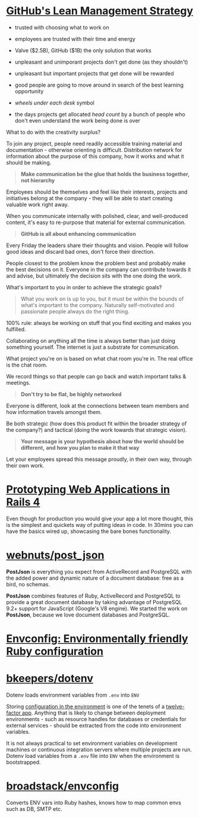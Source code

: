 # [GitHub's Lean Management Strategy](http://www.fastcolabs.com/3020181/open-company/inside-githubs-super-lean-management-strategy-and-how-it-drives-innovation)

* trusted with choosing what to work on

* employees are trusted with their time and energy

* Valve (\$2.5B), GitHub (\$1B) the only solution that works

* unpleasant and unimporant projects don't get done (as they shouldn't)

* unpleasant but important projects that get done will be rewarded

* good people are going to move around in search of the best learning
  opportunity

* _wheels under each desk_ symbol

* the days projects get allocated _head count_ by a bunch of people who
  don't even understand the work being done is over

What to do with the creativity surplus?

To join any project, people need readily accessible training material and documentation - otherwise orienting is difficult. Distribution network for information about the purpose of this company, how it works and what it should be making.

> **Make communication be the glue that holds the business together, not hierarchy**

Employees should be themselves and feel like their interests, projects and initiatives belong at the company - they will be able to start creating valuable work right away.

When you communicate internally with polished, clear, and well-produced content, it's easy to re-purpose that material for external communication.

> **GitHub is all about enhancing communication**

Every Friday the leaders share their thoughts and vision. People will follow good ideas and discard bad ones, don't force their direction.

People closest to the problem know the problem best and probably make the best decisions on it. Everyone in the company can contribute towards it and advise, but ultimately the decision sits with the one doing the work.

What's important to you in order to achieve the strategic goals?

> What you work on is up to you, but it must be within the bounds of what's important to the company.
Naturally self-motivated and passionate people always do the right thing.

100% rule: always be working on stuff that you find exciting and makes you fulfilled.

Collaborating on anything all the time is always better than just doing something yourself. The internet is just a substrate for communication.

What project you're on is based on what chat room you're in. The real office is the chat room.

We record things so that people can go back and watch important talks & meetings.

> **Don't try to be flat, be highly networked**

Everyone is different, look at the connections between team members and how information travels amongst them.

Be both strategic (how does this product fit within the broader strategy of the company?) and tactical (doing the work towards that strategic vision).

> **Your message is your hypothesis about how the world should be different,**
**and how you plan to make it that way**

Let your employees spread this message proudly, in their own way, through their own work.

# [Prototyping Web Applications in Rails 4](http://daniel.fone.net.nz/blog/2013/10/19/prototyping-web-applications-in-rails-4)

Even though for production you would give your app a lot more thought, this is the simplest and quickets way of putting ideas in code. In 30mins you can have the basics wired up, showcasing the bare bones functionality.

# [webnuts/post_json](https://github.com/webnuts/post_json)

**PostJson** is everything you expect from ActiveRecord and PostgreSQL with the added power and dynamic nature of a document database: free as a bird, no schemas.

**PostJson** combines features of Ruby, ActiveRecord and PostgreSQL to provide a great document database by taking advantage of PostgreSQL 9.2+ support for JavaScript (Google's V8 engine). We started the work on **PostJson**, because we love document databases and PostgreSQL.

# [Envconfig: Environmentally friendly Ruby configuration](http://blog.broadstack.com/envconfig-ruby-rails-configuration.html)

# [bkeepers/dotenv](https://github.com/bkeepers/dotenv)

Dotenv loads environment variables from `.env` into `ENV`

Storing [configuration in the environment](http://www.12factor.net/config) is one of the tenets of a [twelve-factor app](http://www.12factor.net/). Anything that is likely to change between deployment environments - such as resource handles for databases or credentials for external services - should be extracted from the code into environment variables.

It is not always practical to set environment variables on development machines or continuous integration servers where multiple projects are run. Dotenv load variables from a `.env` file into `ENV` when the environment is bootstrapped.

# [broadstack/envconfig](https://github.com/broadstack/envconfig)

Converts ENV vars into Ruby hashes, knows how to map common envs such as DB, SMTP etc.
